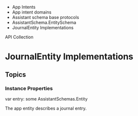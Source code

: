 

- App Intents
- App intent domains
- Assistant schema base protocols
- AssistantSchema.EntitySchema
-  JournalEntity Implementations 

API Collection

# JournalEntity Implementations

## Topics

### Instance Properties

var entry: some AssistantSchemas.Entity

The app entity describes a journal entry.

